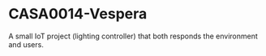 # CASA0014-Vespera
A small IoT project (lighting controller) that both responds the environment and users. 
